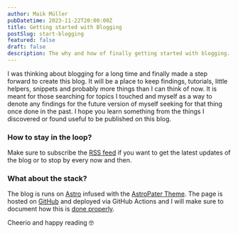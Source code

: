 ```yaml
---
author: Maik Müller
pubDatetime: 2023-11-22T20:00:00Z
title: Getting started with Blogging
postSlug: start-blogging
featured: false
draft: false
description: The why and how of finally getting started with blogging.
---
```


I was thinking about blogging for a long time and finally made a step forward to create this blog. It will be a place to keep findings, tutorials, little helpers, snippets and probably more things than I can think of now. It is meant for those searching for topics I touched and myself as a way to denote any findings for the future version of myself seeking for that thing once done in the past. I hope you learn something from the things I discovered or found useful to be published on this blog.

### How to stay in the loop?

Make sure to subscribe the [RSS feed](https://aatmmr.github.io/rss.xml) if you want to get the latest updates of the blog or to stop by every now and then.

### What about the stack?

The blog is runs on [Astro](https://astro.build) infused with the [AstroPater Theme](https://astro.build/themes/details/astro-paper/). The page is hosted on [GitHub](https://github.com/aatmmr/aatmmr.github.io) and deployed via GitHub Actions and I will make sure to document how this is [done properly](/posts/astro-with-github-actions-and-pages).

Cheerio and happy reading 🤓
